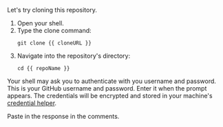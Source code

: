Let's try cloning this repository.

1. Open your shell.
1. Type the clone command:
    ```shell
    git clone {{ cloneURL }}
    ```
1. Navigate into the repository's directory:
    ```shell
    cd {{ repoName }}
    ```

Your shell may ask you to authenticate with you  username and password. This is your GitHub username and password. Enter it when the prompt appears. The credentials will be encrypted and stored in your machine's [credential helper](https://help.github.com/en/articles/caching-your-github-password-in-git). 

Paste in the response in the comments. 